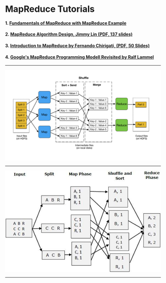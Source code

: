 # MapReduce Tutorials

#### 1. [Fundamentals of MapReduce with MapReduce Example](https://medium.com/edureka/mapreduce-tutorial-3d9535ddbe7c)

#### 2. [MapReduce Algorithm Design, Jimmy Lin (PDF, 137 slides)](https://cs.uwaterloo.ca/~jimmylin/publications/WWW2013-MapReduce-tutorial-slides.pdf)

#### 3. [Introduction to MapReduce by Fernando Chirigati, (PDF, 50 Slides)](https://vgc.poly.edu/~fchirigati/mda-class/mapreduce-intro.pdf)

#### 4. [Google's MapReduce Programming Modell Revisited by Ralf Lammel](./Googles_MapReduce_Programming_Modell_Revisited_by_Ralf_Lammel.pdf)


------

![](./mapreduce-flow-01.jpeg)

-------

![](./word_count_mapreduce.jpeg)

------

